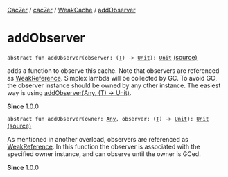 [Cac7er](../../index.md) / [cac7er](../index.md) / [WeakCache](index.md) / [addObserver](./add-observer.md)

# addObserver

`abstract fun addObserver(observer: (`[`T`](index.md#T)`) -> `[`Unit`](https://kotlinlang.org/api/latest/jvm/stdlib/kotlin/-unit/index.html)`): `[`Unit`](https://kotlinlang.org/api/latest/jvm/stdlib/kotlin/-unit/index.html) [(source)](http://2wiqua.wcaokaze.com/gitbucket/wcaokaze/Cac7er/blob/master/src/main/java/cac7er/WeakCache.kt#L61)

adds a function to observe this cache. Note that observers are referenced
as [WeakReference](http://docs.oracle.com/javase/6/docs/api/java/lang/ref/WeakReference.html). Simplex lambda will be collected by GC. To avoid GC,
the observer instance should be owned by any other instance. The easiest
way is using [addObserver(Any, (T) -&gt; Unit)](./add-observer.md).

**Since**
1.0.0

`abstract fun addObserver(owner: `[`Any`](https://kotlinlang.org/api/latest/jvm/stdlib/kotlin/-any/index.html)`, observer: (`[`T`](index.md#T)`) -> `[`Unit`](https://kotlinlang.org/api/latest/jvm/stdlib/kotlin/-unit/index.html)`): `[`Unit`](https://kotlinlang.org/api/latest/jvm/stdlib/kotlin/-unit/index.html) [(source)](http://2wiqua.wcaokaze.com/gitbucket/wcaokaze/Cac7er/blob/master/src/main/java/cac7er/WeakCache.kt#L70)

As mentioned in another overload, observers are referenced as
[WeakReference](http://docs.oracle.com/javase/6/docs/api/java/lang/ref/WeakReference.html). In this function the observer is associated with the
specified owner instance, and can observe until the owner is GCed.

**Since**
1.0.0

